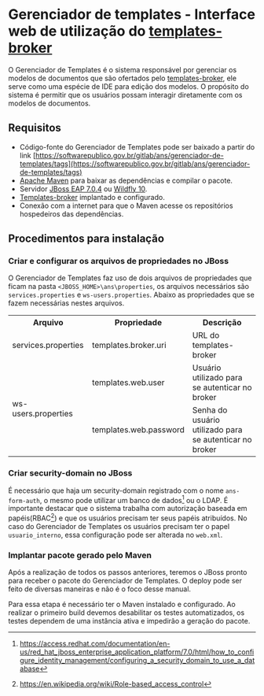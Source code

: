 # Gerenciador de templates - Interface web de utilização do [templates-broker](https://softwarepublico.gov.br/gitlab/ans/templates-broker)
O Gerenciador de Templates é o sistema responsável por gerenciar os modelos de documentos que são ofertados pelo [templates-broker](https://softwarepublico.gov.br/gitlab/ans/templates-broker), ele serve como uma espécie de IDE para edição dos modelos. O propósito do sistema é permitir que os usuários possam interagir diretamente com os modelos de documentos.

## Requisitos
- Código-fonte do Gerenciador de Templates pode ser baixado a partir do link [https://softwarepublico.gov.br/gitlab/ans/gerenciador-de-templates/tags](https://softwarepublico.gov.br/gitlab/ans/gerenciador-de-templates/tags)
- [Apache Maven](https://maven.apache.org/) para baixar as dependências e compilar o pacote.
- Servidor [JBoss EAP 7.0.4](https://developers.redhat.com/products/eap/download/) ou [Wildfly 10](http://wildfly.org/downloads/).
- [Templates-broker](https://softwarepublico.gov.br/gitlab/ans/templates-broker) implantado e configurado.
- Conexão com a internet para que o Maven acesse os repositórios hospedeiros das dependências.

## Procedimentos para instalação
### Criar e configurar os arquivos de propriedades no JBoss
O Gerenciador de Templates faz uso de dois arquivos de propriedades que ficam na pasta `<JBOSS_HOME>\ans\properties`, os arquivos necessários são `services.properties` e `ws-users.properties`. Abaixo as propriedades que se fazem necessárias nestes arquivos.

<table class="tg">
  <tr>
    <th>Arquivo</th>
    <th>Propriedade</th>
    <th>Descrição</th>
  </tr>
  <tr>
    <td>services.properties</td>
    <td>templates.broker.uri</td>
    <td>URL do templates-broker</td>
  </tr>
  <tr>
    <td rowspan="2">ws-users.properties</td>
    <td>templates.web.user</td>
    <td>Usuário utilizado para se autenticar no broker</td>
  </tr>
  <tr>
    <td>templates.web.password</td>
    <td>Senha do usuário utilizado para se autenticar no broker</td>
  </tr>
</table>

### Criar security-domain no JBoss 
É necessário que haja um security-domain registrado com o nome `ans-form-auth`, o mesmo pode utilizar um banco de dados[^1] ou o LDAP. É importante destacar que o sistema trabalha com autorização baseada em papéis(RBAC[^2]) e que os usuários precisam ter seus papéis atribuídos. No caso do Gerenciador de Templates os usuários precisam ter o papel `usuario_interno`, essa configuração pode ser alterada no `web.xml`. 
[^1]: https://access.redhat.com/documentation/en-us/red_hat_jboss_enterprise_application_platform/7.0/html/how_to_configure_identity_management/configuring_a_security_domain_to_use_a_database
[^2]: https://en.wikipedia.org/wiki/Role-based_access_control

### Implantar pacote gerado pelo Maven
Após a realização de todos os passos anteriores, teremos o JBoss pronto para receber o pacote do Gerenciador de Templates. O deploy pode ser feito de diversas maneiras e não é o foco desse manual. 

Para essa etapa é necessário ter o Maven instalado e configurado. Ao realizar o primeiro build devemos desabilitar os testes automatizados, os testes dependem de uma instância ativa e impedirão a geração do pacote.
